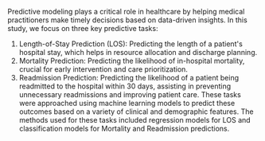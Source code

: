 Predictive modeling plays a critical role in healthcare by helping medical practitioners make timely decisions based on data-driven insights. In this study, we focus on three key predictive tasks:
1.	Length-of-Stay Prediction (LOS): Predicting the length of a patient's hospital stay, which helps in resource allocation and discharge planning.
2.	Mortality Prediction: Predicting the likelihood of in-hospital mortality, crucial for early intervention and care prioritization.
3.	Readmission Prediction: Predicting the likelihood of a patient being readmitted to the hospital within 30 days, assisting in preventing unnecessary readmissions and improving patient care.
These tasks were approached using machine learning models to predict these outcomes based on a variety of clinical and demographic features. The methods used for these tasks included regression models for LOS and classification models for Mortality and Readmission predictions.
